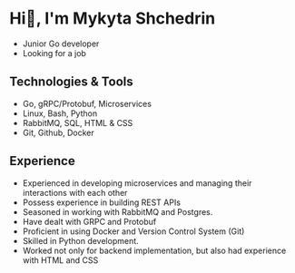 # Hi👋, I'm Mykyta Shchedrin

- Junior Go developer
- Looking for a job

## Technologies & Tools

- Go, gRPC/Protobuf, Microservices
- Linux, Bash, Python
- RabbitMQ, SQL, HTML & CSS
- Git, Github, Docker

## Experience

- Experienced in developing microservices and managing their interactions with each other
- Possess experience in building REST APIs
- Seasoned in working with RabbitMQ and Postgres.
- Have dealt with GRPC and Protobuf
- Proficient in using Docker and Version Control System (Git)
- Skilled in Python development.
- Worked not only for backend implementation, but also had experience with HTML and CSS



